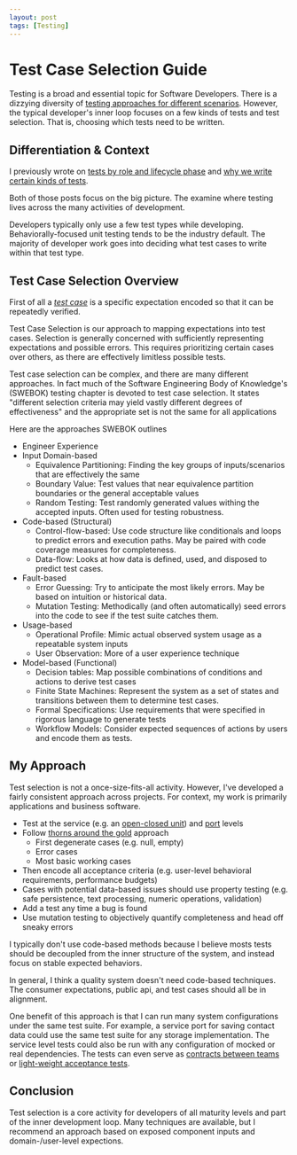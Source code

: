 ```yaml
---
layout: post
tags: [Testing]
---
```


# Test Case Selection Guide

Testing is a broad and essential topic for Software Developers. There is a dizzying diversity of [testing approaches for different scenarios](../_posts/2021-12-05-What-tests-measure.md). However, the typical developer's inner loop focuses on a few kinds of tests and test selection. That is, choosing which tests need to be written.

## Differentiation & Context

I previously wrote on [tests by role and lifecycle phase](../_posts/2021-08-30-Test-Types-and-Lifecycle-Phases.md) and [why we write certain kinds of tests](../_posts/2021-12-05-What-tests-measure.md).

Both of those posts focus on the big picture. The examine where testing lives across the many activities of development.

Developers typically only use a few test types while developing. Behaviorally-focused unit testing tends to be the industry default. The majority of developer work goes into deciding what test cases to write within that test type.


<!-- - test type: an approach focused on measuring certain kind of information across systems and contexts. Many of these approaches to exercising the system can be generalized into a framework or tool. Not a system-specific expectation. (e.g. unit testing, integration testing, property testing, mutation testing) -->
  

## Test Case Selection Overview

First of all a [*test case*](https://en.wikipedia.org/wiki/Test_case) is a specific expectation encoded so that it can be repeatedly verified.

Test Case Selection is our approach to mapping expectations into test cases. Selection is generally concerned with sufficiently representing expectations and possible errors. This requires prioritizing certain cases over others, as there are effectively limitless possible tests.

Test case selection can be complex, and there are many different approaches. In fact much of the Software Engineering Body of Knowledge's (SWEBOK) testing chapter is devoted to test case selection. It states "different selection  criteria may yield vastly different degrees of effectiveness" and the appropriate set is not the same for all applications


Here are the approaches SWEBOK outlines
- Engineer Experience
- Input Domain-based
  - Equivalence Partitioning: Finding the key groups of inputs/scenarios that are effectively the same
  - Boundary Value: Test values that near equivalence partition boundaries or the general acceptable values
  - Random Testing: Test randomly generated values withing the accepted inputs. Often used for testing robustness.
- Code-based (Structural)
  - Control-flow-based: Use code structure like conditionals and loops to predict errors and execution paths. May be paired with code coverage measures for completeness.
  - Data-flow: Looks at how data is defined, used, and disposed to predict test cases.
- Fault-based
  - Error Guessing: Try to anticipate the most likely errors. May be based on intuition or historical data.
  - Mutation Testing: Methodically (and often automatically) seed errors into the code to see if the test suite catches them.
- Usage-based
  - Operational Profile: Mimic actual observed system usage as a repeatable system inputs
  - User Observation: More of a user experience technique
- Model-based (Functional)
  - Decision tables: Map possible combinations of conditions and actions to derive test cases
  - Finite State Machines: Represent the system as a set of states and transitions between them to determine test cases.
  - Formal Specifications: Use requirements that were specified in rigorous language to generate tests
  - Workflow Models: Consider expected sequences of actions by users and encode them as tests.

## My Approach

Test selection is not a once-size-fits-all activity. However, I've developed a fairly consistent approach across projects. For context, my work is primarily applications and business software.

- Test at the service (e.g. an [open-closed unit](../_posts/2020-08-28-Chat-Library-Design.md)) and [port](https://blog.ploeh.dk/2013/12/03/layers-onions-ports-adapters-its-all-the-same/) levels  
- Follow [thorns around the gold](https://blog.cleancoder.com/uncle-bob/2014/11/19/GoingForTheGold.html) approach
  - First degenerate cases (e.g. null, empty)
  - Error cases
  - Most basic working cases
- Then encode all acceptance criteria (e.g. user-level behavioral requirements, performance budgets)
- Cases with potential data-based issues should use property testing (e.g. safe persistence, text processing, numeric operations, validation)
- Add a test any time a bug is found
- Use mutation testing to objectively quantify completeness and head off sneaky errors

I typically don't use code-based methods because I believe mosts tests should be decoupled from the inner structure of the system, and instead focus on stable expected behaviors.

In general, I think a quality system doesn't need code-based techniques. The consumer expectations, public api, and test cases should all be in alignment.

One benefit of this approach is that I can run many system configurations under the same test suite. For example, a service port for saving contact data could use the same test suite for any storage implementation. The service level tests could also be run with any configuration of mocked or real dependencies. The tests can even serve as [contracts between teams](../_posts/2021-10-31-Efficient-Inter-Team-Contracts-with-Acceptance-Tests.md) or [light-weight acceptance tests](../_posts/2021-12-12-Gherking-Test-Names.md).


## Conclusion

Test selection is a core activity for developers of all maturity levels and part of the inner development loop.
Many techniques are available, but I recommend an approach based on exposed component inputs and domain-/user-level expections. 